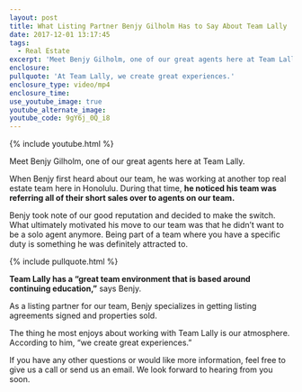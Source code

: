 ```yaml
---
layout: post
title: What Listing Partner Benjy Gilholm Has to Say About Team Lally
date: 2017-12-01 13:17:45
tags:
  - Real Estate
excerpt: 'Meet Benjy Gilholm, one of our great agents here at Team Lally.'
enclosure:
pullquote: 'At Team Lally, we create great experiences.'
enclosure_type: video/mp4
enclosure_time:
use_youtube_image: true
youtube_alternate_image:
youtube_code: 9gY6j_0Q_i8
---
```



{% include youtube.html %}

Meet Benjy Gilholm, one of our great agents here at Team Lally.

When Benjy first heard about our team, he was working at another top real estate team here in Honolulu. During that time, **he noticed his team was referring all of their short sales over to agents on our team.**

Benjy took note of our good reputation and decided to make the switch. What ultimately motivated his move to our team was that he didn’t want to be a solo agent anymore. Being part of a team where you have a specific duty is something he was definitely attracted to.

{% include pullquote.html %}

**Team Lally has a “great team environment that is based around continuing education,”** says Benjy.

As a listing partner for our team, Benjy specializes in getting listing agreements signed and properties sold.

The thing he most enjoys about working with Team Lally is our atmosphere. According to him, “we create great experiences.”

If you have any other questions or would like more information, feel free to give us a call or send us an email. We look forward to hearing from you soon.